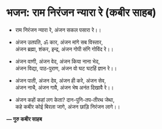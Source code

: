 # भजन: राम निरंजन न्यारा रे (कबीर साहब)

- राम निरंजन न्यारा रे, अंजन सकल पसारा रे।।

- अंजन उतपति, ॐ कार, अंजन मांगे सब विस्तार,\
  अंजन ब्रह्मा, शंकर, इन्द्र, अंजन गोपी संगि गोविंद रे।।

- अंजन वाणी, अंजन वेद, अंजन किया नाना भेद,\
  अंजन विद्या, पाठ-पुराण, अंजन वो घट घटहिं ज्ञान रे।।

- अंजन पाती, अंजन देव, अंजन ही करे, अंजन सेव,\
  अंजन नाचै, अंजन गावै, अंजन भेष अनंत दिखावै रे।।

- अंजन कहों कहां लग केता? दान-पुनि-तप-तीरथ जेथा,\
  कहे कबीर कोई बिरला जागे, अंजन छाड़ि निरंजन लागे।।

**— गुरु कबीर साहब**
